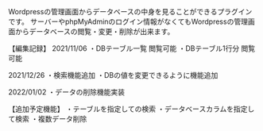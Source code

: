 Wordpressの管理画面からデータベースの中身を見ることができるプラグインです。
サーバーやphpMyAdminのログイン情報がなくてもWordpressの管理画面からデータベースの閲覧・変更・削除が出来ます。

【編集記録】
2021/11/06
・DBテーブル一覧 閲覧可能
・DBテーブル1行分 閲覧可能

2021/12/26
・検索機能追加
・DBの値を変更できるように機能追加

2022/01/02
・データの削除機能実装

【追加予定機能】
・テーブルを指定しての検索
・データベースカラムを指定して検索
・複数データ削除
